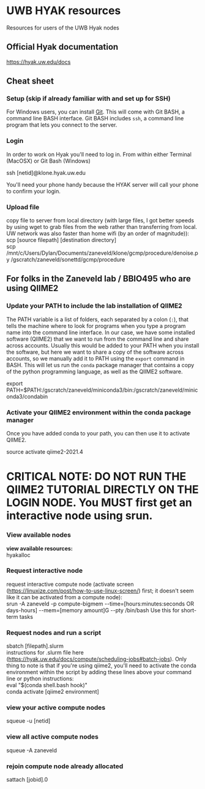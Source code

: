 # UWB HYAK resources
Resources for users of the UWB Hyak nodes

## Official Hyak documentation
https://hyak.uw.edu/docs

## Cheat sheet

### Setup (skip if already familiar with and set up for SSH)
For Windows users, you can install [Git](https://git-scm.com/downloads). This will come with Git BASH, a command line BASH interface. Git BASH includes `ssh`, a command line program that lets you connect to the server.


### Login
In order to work on Hyak you'll need to log in. From within either Terminal (MacOSX) or Git Bash (Windows)

ssh [netid]@klone.hyak.uw.edu

You'll need your phone handy because the HYAK server will call your phone to confirm your login.

### Upload file
copy file to server from local directory (with large files, I got better speeds by using wget to grab files from the web rather than transferring from local. UW network was also faster than home wifi (by an order of magnitude)):  
scp [source filepath] [destination directory]  
scp /mnt/c/Users/Dylan/Documents/zaneveld/klone/gcmp/procedure/denoise.py /gscratch/zaneveld/sonettd/gcmp/procedure

## For folks in the Zaneveld lab / BBIO495 who are using QIIME2

### Update your PATH to include the lab installation of QIIME2
The PATH variable is a list of folders, each separated by a colon (`:`), that tells the machine where to look for programs when you type a program name into the command line interface. In our case, we have some installed software (QIIME2) that we want to run from the command line and share across accounts. Usually this would be added to your PATH when you install the software, but here we want to share a copy of the software across accounts, so we manually add it to PATH using the `export` command in BASH. This will let us run the `conda` package manager that contains a copy of the python programming language, as well as the QIIME2 software.

export PATH=$PATH:/gscratch/zaneveld/miniconda3/bin:/gscratch/zaneveld/miniconda3/condabin

### Activate your QIIME2 environment within the conda package manager
Once you have added conda to your path, you can then use it to activate QIIME2.

source activate qiime2-2021.4

# CRITICAL NOTE: DO NOT RUN THE QIIME2 TUTORIAL DIRECTLY ON THE LOGIN NODE. You **MUST** first get an interactive node using srun.


### View available nodes
**view available resources:**  
hyakalloc

### Request interactive node
request interactive compute node (activate screen (https://linuxize.com/post/how-to-use-linux-screen/) first; it doesn't seem like it can be activated from a compute node):  
srun -A zaneveld -p compute-bigmem --time=[hours:minutes:seconds OR days-hours] --mem=[memory amount]G --pty /bin/bash
Use this for short-term tasks

### Request nodes and run a script 
sbatch [filepath].slurm  
instructions for .slurm file here (https://hyak.uw.edu/docs/compute/scheduling-jobs#batch-jobs). Only thing to note is that if you're using qiime2, you'll need to activate the conda environment within the script by adding these lines above your command line or python instructions:  
eval "$(conda shell.bash hook)"  
conda activate [qiime2 environment] 

### view your active compute nodes  
squeue -u [netid]

### view all active compute nodes
squeue -A zaneveld

### rejoin compute node already allocated  
sattach [jobid].0

